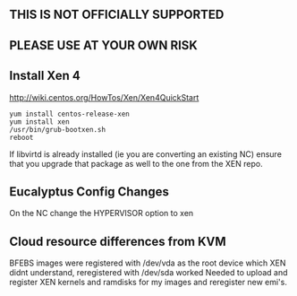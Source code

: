 ## THIS IS NOT OFFICIALLY SUPPORTED
## PLEASE USE AT YOUR OWN RISK

## Install Xen 4
http://wiki.centos.org/HowTos/Xen/Xen4QuickStart
```
yum install centos-release-xen
yum install xen
/usr/bin/grub-bootxen.sh
reboot
```
If libvirtd is already installed (ie you are converting an existing NC) ensure that you upgrade that package as well to the one from the XEN repo.

## Eucalyptus Config Changes
On the NC change the HYPERVISOR option to xen

## Cloud resource differences from KVM
BFEBS images were registered with /dev/vda as the root device which XEN didnt understand, reregistered with /dev/sda worked
Needed to upload and register XEN kernels and ramdisks for my images and reregister new emi's.
